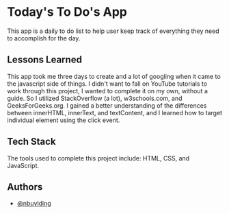 # Today's To Do's App

This app is a daily to do list to help user keep track of everything they need to accomplish for the day.

## Lessons Learned

This app took me three days to create and a lot of googling when it came to the javascript side of things. I didn't want to fall on YouTube tutorials to work through this project, I wanted to complete it on my own, without a guide. So I utilized StackOverflow (a lot), w3schools.com, and GeeksForGeeks.org. I gained a better understanding of the differences between innerHTML, innerText, and textContent, and I learned how to target individual element using the click event.

## Tech Stack

The tools used to complete this project include: HTML, CSS, and JavaScript.

## Authors

-   [@nbuylding](https://github.com/nbuylding)
